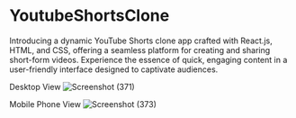 # YoutubeShortsClone


Introducing a dynamic YouTube Shorts clone app crafted with React.js, HTML, and CSS, offering a seamless platform for creating and sharing short-form videos. Experience the essence of quick, engaging content in a user-friendly interface designed to captivate audiences.


Desktop View
![Screenshot (371)](https://github.com/ayush9009/YoutubeShortsClone/assets/97290036/3899d6a4-f489-4c5e-bf67-bddff3ac71d2)


Mobile Phone View
![Screenshot (373)](https://github.com/ayush9009/YoutubeShortsClone/assets/97290036/89f5b647-ea66-445e-b90e-b6d06d7321bd)

